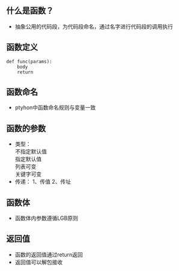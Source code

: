 ## 什么是函数？
- 抽象公用的代码段，为代码段命名，通过名字进行代码段的调用执行

## 函数定义
```ptyhon
def func(params):
    body
    return 
````      
## 函数命名
- ptyhon中函数命名规则与变量一致

## 函数的参数
- 类型：<br>
  不指定默认值<br>
  指定默认值<br>
  列表可变<br>
  关键字可变<br>
- 传递：
  1、传值
  2、传址

## 函数体
- 函数体内参数遵循LGB原则

## 返回值
- 函数的返回值通过return返回
- 返回值可以解包接收

